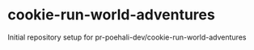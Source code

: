 # cookie-run-world-adventures

Initial repository setup for pr-poehali-dev/cookie-run-world-adventures